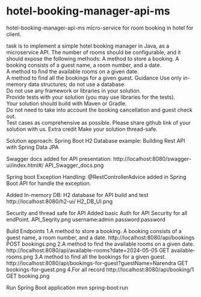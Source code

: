 # hotel-booking-manager-api-ms
hotel-booking-manager-api-ms micro-service for room booking in hotel for client.  

task is to implement a simple hotel booking manager in Java, as a microservice API. The number of rooms should be configurable, and it should expose the following methods:
 A method to store a booking. A booking consists of a guest name, a room number, and a date.  
 A method to find the available rooms on a given date.  
 A method to find all the bookings for a given guest. 
Guidance
 Use only in-memory data structures; do not use a database.  
 Do not use any framework or libraries in your solution.  
 Provide tests with your solution (you may use libraries for the tests).  
 Your solution should build with Maven or Gradle.  
 Do not need to take into account the booking cancellation and guest check out.  
 Test cases as comprehensive as possible.
 Please share github link of your solution with us. 
Extra credit
Make your solution thread-safe.

Solution approach:
Spring Boot H2 Database example: Building Rest API with Spring Data JPA

Swagger docs added for API presentation:
http://localhost:8080/swagger-ui/index.html#/ API_Swagger_docs.png

Spring boot Exception Handling:
@RestControllerAdvice added in Spring Boot API for handle the exception.

Added In-memory DB:
H2 database for API build and test http://localhost:8080/h2-ui/ H2_DB_UI.png

Security and thread safe for API
Added basic Auth for API Security for all endPoint. API_Seqrity.png
username:admin
password:password

Build Endpoints
1.A method to store a booking. A booking consists of a guest name, a room number, and a date.
http://localhost:8080/api/bookings POST bookings.png 2.A method to find the available rooms on a given date.
http://localhost:8080/api/available-rooms?date=2024-05-05 GET available-rooms.png 3.A method to find all the bookings for a given guest. http://localhost:8080/api/bookings-for-guest?guestName=Narendra GET bookings-for-guest.png 4.For all record http://localhost:8080/api/booking/1 GET booking.png

Run Spring Boot application
mvn spring-boot:run

